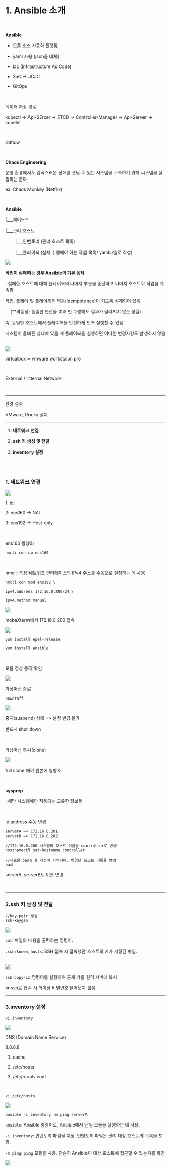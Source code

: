 # 1. Ansible 소개

</br>

**Ansible**

- 오픈 소스 자동화 플랫폼

- yaml 사용 (json을 대체)

- Iac (Infrastructure As Code)

- XaC -> JCaC 

- GitOps

</br>

데이터 저장 경로

kubectl -> Api-SErcer -> ETCD -> Controller-Manager ->  Api-Server -> kubelet      

</br>

Gitflow

</br>

**Chaos Engineering**

운영 환경에서도 갑작스러운 장애를 견딜 수 있는 시스템을 구축하기 위해 시스템을 실험하는 분야

ex. Chaos Monkey (Netflix)

</br>

**Ansible**

|___제어노드

|___관리 호스트

        |___인벤토리 (관리 호스트 목록)

        |___플레이북 (실제 수행해야 하는 작업 목록/ yaml파일로 작성)

<img src="img/1.png">

</br>

**작업이 실패하는 경우 Ansible의 기본 동작**

: 실패한 호스트에 대해 플레이북의 나머지 부분을 중단하고 나머지 호스트로 작업을 계속함

작업, 플레이 및 플레이북은 멱등(Idempotence)이 되도록 설계되어 있음

    (**멱등성: 동일한 연산을 여러 번 수행해도 결과가 달라지지 않는 성질)

즉, 동일한 호스트에서 플레이북을 안전하게 반복 실행할 수 있음

시스템이 올바른 상태에 있을 때 플레이북을 실행하면 어떠한 변경사항도 발생하지 않음

</br>

<img src="img/2.png">

</br>

virtualbox = vmware workstaion pro

</br>

External / Internal Network

</br>

---

환경 설정

VMware, Rocky 설치

---

1. **네트워크 연결**

2. **ssh 키 생성 및 전달**

3. **inventory 설정**

</br>

</br>

### 1. 네트워크 연결

<img src="img/3.png">

1: lo:

2: ens160 -> NAT

3: ens192 -> Host-only

</br>

ens160 활성화

`nmcli con up ens160`

</br>

nmcli: 특정 네트워크 인터페이스의 IPv4 주소를 수동으로 설정하는 데 사용

```ip
nmcli con mod ens192 \

ipv4.address 172.16.0.200/24 \

ipv4.method manual
```

<img src="img/4.png">

</br>

mobaXterm에서 172.16.0.200 접속

<img src="img/5.png">

`yum install epel-release`

`yum install ansible`

</br>

모듈 정상 동작 확인

<img src="img/6.png">

</br>

가상머신 종료

```
poweroff
```

<img src="img/7.png">

중지(suspend) 상태 => 설정 변경 불가

반드시 shut down

</br>

가상머신 복사(clone)

<img src="img/8.png">

full clone 해야 원본에 영향X

</br>

**sysprep**

: 해당 시스템에만 적용되는 고유한 정보들

</br>

ip address 수동 변경

```
serverA => 172.16.0.201    
serverB => 172.16.0.202
```

```
//172.16.0.200 시스템의 호스트 이름을 controller로 변경 
hostnamectl set-hostname controller

//새로운 bash 셸 세션이 시작되며, 변경된 호스트 이름을 반영
bash
```

serverA, serverB도 이름 변경

</br>

---

### 2.ssh 키 생성 및 전달

```
//key-pair 생성
ssh-keygen
```



<img src="img/10.png">

</br>



`cat`: 파일의 내용을 출력하는 명령어.

`.ssh/known_hosts`: SSH 접속 시 접속했던 호스트의 키가 저장된 파일.

</br>

<img src="img/12.png">

`ssh-copy-id` 명령어를 실행하여 공개 키를 원격 서버에 복사

=> ssh로 접속 시 더이상 비밀번호 물어보지 않음

---

### 3.inventory 설정

`vi inventory`

<img src="img/13.png">

</br>

DNS (Domain Name Service)

8.8.8.8

1. cache

2. /etc/hosts

3. /etc/resolv.conf

</br>

`vi /etc/hosts`

<img src="img/14.png">

</br>

`ansible -i inventory -m ping serverA`

`ansible`: Ansible 명령어로, Ansible에서 단일 모듈을 실행하는 데 사용.

`-i inventory`: 인벤토리 파일을 지정. 인벤토리 파일은 관리 대상 호스트의 목록을 포함.

`-m ping`: `ping` 모듈을 사용. 단순히 Ansible이 대상 호스트에 접근할 수 있는지를 확인

<img src="img/15.png">

</br>
